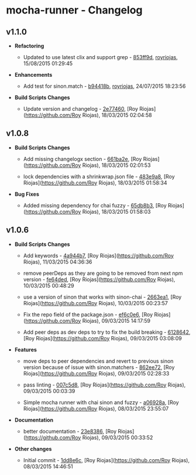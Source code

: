 
# mocha-runner - Changelog
## v1.1.0
- **Refactoring**
  - Updated to use latest clix and support grep - [853ff9d]( https://github.com/royriojas/mocha-runner/commit/853ff9d ), [royriojas](https://github.com/royriojas), 15/08/2015 01:29:45

    
- **Enhancements**
  - Add test for sinon.match - [b94418b]( https://github.com/royriojas/mocha-runner/commit/b94418b ), [royriojas](https://github.com/royriojas), 24/07/2015 18:23:56

    
- **Build Scripts Changes**
  - Update version and changelog - [2e77460]( https://github.com/royriojas/mocha-runner/commit/2e77460 ), [Roy Riojas](https://github.com/Roy Riojas), 18/03/2015 02:04:58

    
## v1.0.8
- **Build Scripts Changes**
  - Add missing changelogx section - [661ba2e]( https://github.com/royriojas/mocha-runner/commit/661ba2e ), [Roy Riojas](https://github.com/Roy Riojas), 18/03/2015 02:01:53

    
  - lock dependencies with a shrinkwrap.json file - [483e9a8]( https://github.com/royriojas/mocha-runner/commit/483e9a8 ), [Roy Riojas](https://github.com/Roy Riojas), 18/03/2015 01:58:34

    
- **Bug Fixes**
  - Added missing dependency for chai fuzzy - [65db8b3]( https://github.com/royriojas/mocha-runner/commit/65db8b3 ), [Roy Riojas](https://github.com/Roy Riojas), 18/03/2015 01:58:03

    
## v1.0.6
- **Build Scripts Changes**
  - Add keywords - [4a944b7]( https://github.com/royriojas/mocha-runner/commit/4a944b7 ), [Roy Riojas](https://github.com/Roy Riojas), 11/03/2015 04:36:36

    
  - remove peerDeps as they are going to be removed from next npm version - [fe64ded]( https://github.com/royriojas/mocha-runner/commit/fe64ded ), [Roy Riojas](https://github.com/Roy Riojas), 10/03/2015 00:48:29

    
  - use a version of sinon that works with sinon-chai - [2663ea1]( https://github.com/royriojas/mocha-runner/commit/2663ea1 ), [Roy Riojas](https://github.com/Roy Riojas), 10/03/2015 00:23:57

    
  - Fix the repo field of the package.json - [ef6c0e6]( https://github.com/royriojas/mocha-runner/commit/ef6c0e6 ), [Roy Riojas](https://github.com/Roy Riojas), 09/03/2015 14:17:59

    
  - Add peer deps as dev deps to try to fix the build breaking - [6128642]( https://github.com/royriojas/mocha-runner/commit/6128642 ), [Roy Riojas](https://github.com/Roy Riojas), 09/03/2015 03:08:09

    
- **Features**
  - move deps to peer dependencies and revert to previous sinon version because of issue with sinon.matchers - [862ee72]( https://github.com/royriojas/mocha-runner/commit/862ee72 ), [Roy Riojas](https://github.com/Roy Riojas), 09/03/2015 02:28:33

    
  - pass linting - [007c5d8]( https://github.com/royriojas/mocha-runner/commit/007c5d8 ), [Roy Riojas](https://github.com/Roy Riojas), 09/03/2015 00:03:39

    
  - Simple mocha runner with chai sinon and fuzzy - [a06928a]( https://github.com/royriojas/mocha-runner/commit/a06928a ), [Roy Riojas](https://github.com/Roy Riojas), 08/03/2015 23:55:07

    
- **Documentation**
  - better documentation - [23e8386]( https://github.com/royriojas/mocha-runner/commit/23e8386 ), [Roy Riojas](https://github.com/Roy Riojas), 09/03/2015 00:33:52

    
- **Other changes**
  - Initial commit - [1dd8e6c]( https://github.com/royriojas/mocha-runner/commit/1dd8e6c ), [Roy Riojas](https://github.com/Roy Riojas), 08/03/2015 14:46:51

    
